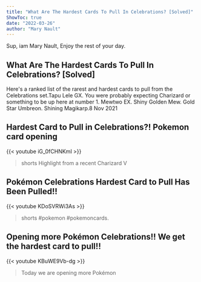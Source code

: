 ```yaml
---
title: "What Are The Hardest Cards To Pull In Celebrations? [Solved]"
ShowToc: true 
date: "2022-03-26"
author: "Mary Nault" 
---
```


Sup, iam Mary Nault, Enjoy the rest of your day.
## What Are The Hardest Cards To Pull In Celebrations? [Solved]
Here's a ranked list of the rarest and hardest cards to pull from the Celebrations set.Tapu Lele GX. You were probably expecting Charizard or something to be up here at number 1. 
 Mewtwo EX. 
 Shiny Golden Mew. 
 Gold Star Umbreon. 
 Shining Magikarp.8 Nov 2021

## Hardest Card to Pull in Celebrations?! Pokemon card opening
{{< youtube iG_0fCHNKmI >}}
>shorts Highlight from a recent Charizard V 

## Pokémon Celebrations Hardest Card to Pull Has Been Pulled!!
{{< youtube KDoSVRWi3As >}}
>shorts #pokemon #pokemoncards.

## Opening more Pokémon Celebrations!! We get the hardest card to pull!!
{{< youtube KBuWE9Vb-dg >}}
>Today we are opening more Pokémon 

